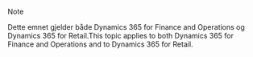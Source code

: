 > [!NOTE]
> <span data-ttu-id="df6fa-101">Dette emnet gjelder både Dynamics 365 for Finance and Operations og Dynamics 365 for Retail.</span><span class="sxs-lookup"><span data-stu-id="df6fa-101">This topic applies to both Dynamics 365 for Finance and Operations and to Dynamics 365 for Retail.</span></span> 